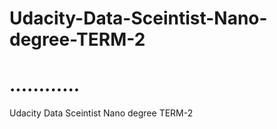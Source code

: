 # Udacity-Data-Sceintist-Nano-degree-TERM-2
# ............
Udacity Data Sceintist Nano degree TERM-2 
